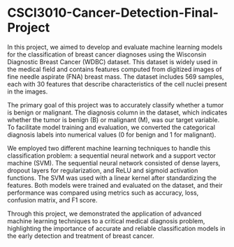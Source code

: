 # CSCI3010-Cancer-Detection-Final-Project
In this project, we aimed to develop and evaluate machine learning models for the classification of breast cancer diagnoses using the Wisconsin Diagnostic Breast Cancer (WDBC) dataset. This dataset is widely used in the medical field and contains features computed from digitized images of fine needle aspirate (FNA) breast mass. The dataset includes 569 samples, each with 30 features that describe characteristics of the cell nuclei present in the images.

The primary goal of this project was to accurately classify whether a tumor is benign or malignant. The diagnosis column in the dataset, which indicates whether the tumor is benign (B) or malignant (M), was our target variable. To facilitate model training and evaluation, we converted the categorical diagnosis labels into numerical values (0 for benign and 1 for malignant).

We employed two different machine learning techniques to handle this classification problem: a sequential neural network and a support vector machine (SVM). The sequential neural network consisted of dense layers, dropout layers for regularization, and ReLU and sigmoid activation functions. The SVM was used with a linear kernel after standardizing the features. Both models were trained and evaluated on the dataset, and their performance was compared using metrics such as accuracy, loss, confusion matrix, and F1 score.

Through this project, we demonstrated the application of advanced machine learning techniques to a critical medical diagnosis problem, highlighting the importance of accurate and reliable classification models in the early detection and treatment of breast cancer.

